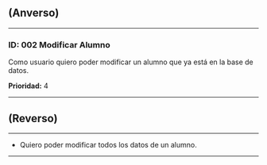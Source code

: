 ## (Anverso)
---

### **ID**: 002 **Modificar Alumno**

Como usuario quiero poder modificar un alumno que ya está en la base de datos.  

**Prioridad:** 4

---

## (Reverso)

---

* Quiero poder modificar todos los datos de un alumno.

---
